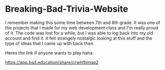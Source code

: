 # Breaking-Bad-Trivia-Website

I remember making this some time between 7th and 8th grade. It was one of the projects that I made for my web development class and I'm really proud of it. The code was lost for a while, but I was able to log back into my old account and find it. It felt strangely nostalgic looking at this stuff and the type of ideas that I came up with back then.

Heres the link if anyone wants to play haha.

https://app.bsd.education/share/o/whfbmqq2

